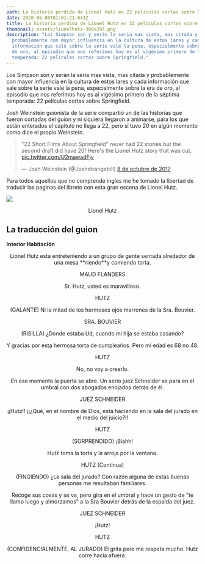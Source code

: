 ```yaml
---
path: La historia perdida de Lionel Hutz en 22 películas cortas sobre Springfield
date: 2020-06-08T01:01:21.643Z
title: La historia perdida de Lionel Hutz en 22 películas cortas sobre Springfield
thumbnail: assets/lionelhutz-300x297.png
description: "Los Simpson son y serán la seria mas vista, mas citada y
  probablemente con mayor influencia en la cultura de estos lares y cada
  información que sale sobre la serie vale la pena, especialmente sobre la era
  de oro, al episodio que nos referimos hoy es al vigésimo primero de la séptima
  temporada: 22 películas cortas sobre Springfield."
---
```

Los Simpson son y serán la seria mas vista, mas citada y probablemente con mayor influencia en la cultura de estos lares y cada información que sale sobre la serie vale la pena, especialmente sobre la era de oro, al episodio que nos referimos hoy es al vigésimo primero de la séptima temporada: 22 películas cortas sobre Springfield.

Josh Weinstein guionista de la serie compartió un de las historias que fueron cortadas del guion y ni siquiera llegaron a animarse, para los que están enterados el capitulo no llega a 22, pero si tuvo 20 en algún momento como dice el propio Weinstein.

> "22 Short Films About Springfield" never had 22 stories but the second draft did have 20! Here's the Lionel Hutz story that was cut. [pic.twitter.com/U2mawadFjv](https://t.co/U2mawadFjv)
>
> — Josh Weinstein (@Joshstrangehill) [8 de octubre de 2017](https://twitter.com/Joshstrangehill/status/917078097962266624?ref_src=twsrc%5Etfw)



Para todos aquellos que no comprende ingles me he tomado la libertad de traducir las paginas del libreto con esta gran escena de Lionel Hutz.

<img src="http://condetodo.ml/wp-content/uploads/2017/10/lionelhutz-300x297.png" style="margin:0 auto; display:block"/>
<p align=center>
Lionel Hutz</p>

## La traducción del guion

**Interior Habitación**

<p align=center>
Lionel Hutz esta entreteniendo a un grupo de gente sentada alrededor de una mesa **riendo**y comiendo torta.</p>
<p align=center>
MAUD FLANDERS</p>
<p align=center>
Sr. Hutz, usted es maravilloso.</p>
<p align=center>
HUTZ</p>
<p align=center>
(GALANTE) Ni la mitad de los hermosos ojos marrones de la Sra. Bouvier.</p>
<p align=center>
SRA. BOUVIER</p>
<p align=center>
(RISILLA) ¿Donde estaba Ud, cuando mi hija se estaba casando?</p>
<p align=center>
Y gracias por esta hermosa torta de cumpleaños. Pero mi edad es 68 no 48.</p>
<p align=center>
HUTZ</p>
<p align=center>
No, no voy a creerlo.</p>
<p align=center>
En ese momento la puerta se abre. Un serio juez Schneider se para en el umbral con dos abogados enojados detrás de él.</p>
<p align=center>
JUEZ SCHNEIDER</p>
<p align=center>
¡¡Hutz!! ¡¡¿Qué, en el nombre de Dios, está haciendo en la
sala del jurado en el medio del juicio?!!</p>
<p align=center>
HUTZ</p>
<p align=center>
(SORPRENDIDO) ¡Blahh!
<p align=center>
Hutz toma la torta y la arroja por la ventana.
<p align=center>
HUTZ (Continua)
<p align=center>
(FINGIENDO) ¿La sala del jurado? Con razón alguna de estas buenas personas me resultaban familiares.</p>
<p align=center>
Recoge sus cosas y se va, pero gira en el umbral y hace un gesto de "te llamo luego y almorzamos" a la Sra Bouvier detrás de la espalda del juez.</p>
<p align=center>
JUEZ SCHNEIDER</p>
<p align=center>
¡Hutz!</p>
<p align=center>
HUTZ</p>
<p align=center>(CONFIDENCIALMENTE, AL JURADO) El grita pero me respeta mucho.
Hutz corre hacia afuera.</p>
